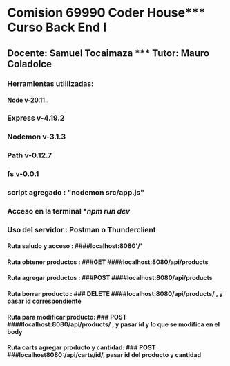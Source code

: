 # Comision 69990 Coder House*** Curso Back End I
## Docente: Samuel Tocaimaza *** Tutor: Mauro Coladolce

### Herramientas utlilizadas:
#### Node v-20.11..
### Express v-4.19.2
### Nodemon v-3.1.3
### Path v-0.12.7
### fs v-0.0.1
### script agregado : "nodemon src/app.js"
### Acceso en la terminal ****npm run dev***
### Uso del servidor : Postman o Thunderclient
                               
#### Ruta saludo y acceso : ####localhost:8080'/'

#### Ruta obtener productos :  ###GET  ####localhost:8080/api/products
#### Ruta agregar productos :  ###POST ####localhost:8080/api/products 
#### Ruta borrar producto : ### DELETE ####localhost:8080/api/products/ , y pasar id correspondiente
#### Ruta para modificar producto: ### POST ####localhost:8080/api/products/ , y pasar id y lo que se modifica en el body

#### Ruta carts agregar producto y cantidad: ### POST ###localhost8080:/api/carts/id/, pasar id del producto y cantidad

